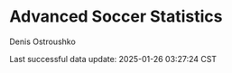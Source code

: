 # Advanced Soccer Statistics
Denis Ostroushko

<!-- gfm -->

Last successful data update: 2025-01-26 03:27:24 CST
